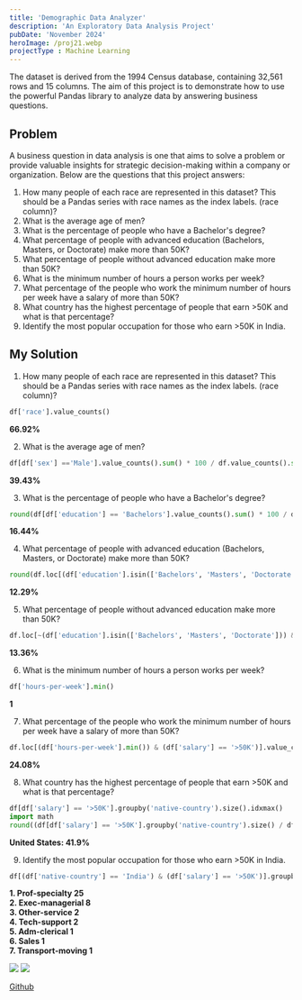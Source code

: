 ```yaml
---
title: 'Demographic Data Analyzer'
description: 'An Exploratory Data Analysis Project'
pubDate: 'November 2024'
heroImage: /proj21.webp
projectType : Machine Learning
---
```


The dataset is derived from the 1994 Census database, containing 32,561 rows and 15 columns. The aim of this project is to demonstrate how to use the powerful Pandas library to analyze data by answering business questions.
              
## Problem

A business question in data analysis is one that aims to solve a problem or provide valuable insights for strategic decision-making within a company or organization. Below are the questions that this project answers:  
1. How many people of each race are represented in this dataset? This should be a Pandas series with race names as the index labels. (race column)?  
2. What is the average age of men?  
3. What is the percentage of people who have a Bachelor's degree?  
4. What percentage of people with advanced education (Bachelors, Masters, or Doctorate) make more than 50K?  
5. What percentage of people without advanced education make more than 50K?   
6. What is the minimum number of hours a person works per week?  
7. What percentage of the people who work the minimum number of hours per week have a salary of more than 50K?  
8. What country has the highest percentage of people that earn >50K and what is that percentage?  
9. Identify the most popular occupation for those who earn >50K in India.

## My Solution
1. How many people of each race are represented in this dataset? This should be a Pandas series with race names as the index labels. (race column)?  
```python
df['race'].value_counts()
```
**66.92%**

2. What is the average age of men?
```python
df[df['sex'] =='Male'].value_counts().sum() * 100 / df.value_counts().sum()
```
**39.43%**

3. What is the percentage of people who have a Bachelor's degree?
```python
round(df[df['education'] == 'Bachelors'].value_counts().sum() * 100 / df.value_counts().sum(), 1)
```
**16.44%**

4. What percentage of people with advanced education (Bachelors, Masters, or Doctorate) make more than 50K? 
```python
round(df.loc[(df['education'].isin(['Bachelors', 'Masters', 'Doctorate'])) &(df['salary'] == '>50K')].value_counts().count() * 100 / (df['salary'] == '>50K').value_counts().sum(), 1)
```
**12.29%**

5. What percentage of people without advanced education make more than 50K?  
```python
df.loc[~(df['education'].isin(['Bachelors', 'Masters', 'Doctorate'])) &(df['salary'] == '>50K')].value_counts().count() * 100 /  df['education'].value_counts().sum()
```
**13.36%**

6. What is the minimum number of hours a person works per week? 
```python
df['hours-per-week'].min()
``` 
**1**

7. What percentage of the people who work the minimum number of hours per week have a salary of more than 50K? 
```python
df.loc[(df['hours-per-week'].min()) & (df['salary'] == '>50K')].value_counts().sum()/df.value_counts().sum()
```
**24.08%**

8. What country has the highest percentage of people that earn >50K and what is that percentage?
```python
df[df['salary'] == '>50K'].groupby('native-country').size().idxmax()
import math
round((df[df['salary'] == '>50K'].groupby('native-country').size() / df.groupby('native-country').size()).loc[lambda x: x.idxmax()] * 100, 1)
```  
**United States: 41.9%**

9. Identify the most popular occupation for those who earn >50K in India.
```python
df[(df['native-country'] == 'India') & (df['salary'] == '>50K')].groupby(df['occupation']).size().sort_values(ascending=False).reset_index(name='Most popular occupation of those who earn more than 50K')
```  
**1.  Prof-specialty	 25**  
**2.	Exec-managerial	 8**  
**3.	Other-service	 2**  
**4.	Tech-support	 2**  
**5.	Adm-clerical	 1**  
**6.	Sales	         1**  
**7.	Transport-moving 1**

<div class="grid grid-cols-2 gap-1">
    <img src="/proj2.webp"/>        
    <img src="/proj22.webp" />
</div>   



[Github](https://github.com/peterciya/Ciya-Analytics/tree/main/Demographic%20Data%20Analyzer)
